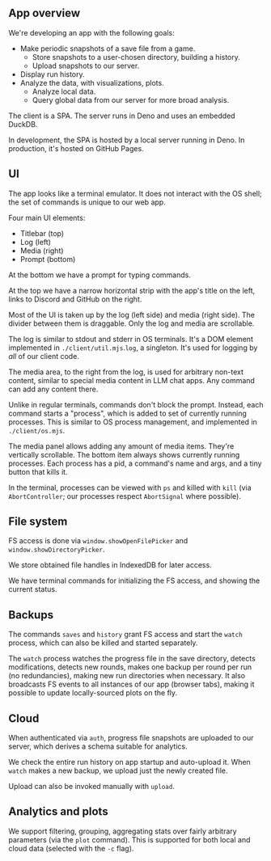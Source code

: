 ## App overview

We're developing an app with the following goals:
* Make periodic snapshots of a save file from a game.
  * Store snapshots to a user-chosen directory, building a history.
  * Upload snapshots to our server.
* Display run history.
* Analyze the data, with visualizations, plots.
  * Analyze local data.
  * Query global data from our server for more broad analysis.

The client is a SPA. The server runs in Deno and uses an embedded DuckDB.

In development, the SPA is hosted by a local server running in Deno. In production, it's hosted on GitHub Pages.

## UI

The app looks like a terminal emulator. It does not interact with the OS shell; the set of commands is unique to our web app.

Four main UI elements:
* Titlebar (top)
* Log (left)
* Media (right)
* Prompt (bottom)

At the bottom we have a prompt for typing commands.

At the top we have a narrow horizontal strip with the app's title on the left, links to Discord and GitHub on the right.

Most of the UI is taken up by the log (left side) and media (right side). The divider between them is draggable. Only the log and media are scrollable.

The log is similar to stdout and stderr in OS terminals. It's a DOM element implemented in `./client/util.mjs`.`log`, a singleton. It's used for logging by _all_ of our client code.

The media area, to the right from the log, is used for arbitrary non-text content, similar to special media content in LLM chat apps. Any command can add any content there.

Unlike in regular terminals, commands don't block the prompt. Instead, each command starts a "process", which is added to set of currently running processes. This is similar to OS process management, and implemented in `./client/os.mjs`.

The media panel allows adding any amount of media items. They're vertically scrollable. The bottom item always shows currently running processes. Each process has a pid, a command's name and args, and a tiny button that kills it.

In the terminal, processes can be viewed with `ps` and killed with `kill` (via `AbortController`; our processes respect `AbortSignal` where possible).

## File system

FS access is done via `window.showOpenFilePicker` and `window.showDirectoryPicker`.

We store obtained file handles in IndexedDB for later access.

We have terminal commands for initializing the FS access, and showing the current status.

## Backups

The commands `saves` and `history` grant FS access and start the `watch` process, which can also be killed and started separately.

The `watch` process watches the progress file in the save directory, detects modifications, detects new rounds, makes one backup per round per run (no redundancies), making new run directories when necessary. It also broadcasts FS events to all instances of our app (browser tabs), making it possible to update locally-sourced plots on the fly.

## Cloud

When authenticated via `auth`, progress file snapshots are uploaded to our server, which derives a schema suitable for analytics.

We check the entire run history on app startup and auto-upload it. When `watch` makes a new backup, we upload just the newly created file.

Upload can also be invoked manually with `upload`.

## Analytics and plots

We support filtering, grouping, aggregating stats over fairly arbitrary parameters (via the `plot` command). This is supported for both local and cloud data (selected with the `-c` flag).